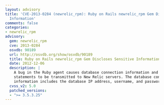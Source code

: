```yaml
---
layout: advisory
title: 'CVE-2013-0284 (newrelic_rpm): Ruby on Rails newrelic_rpm Gem Discloses Sensitive
  Information'
comments: false
categories:
- newrelic_rpm
advisory:
  gem: newrelic_rpm
  cve: 2013-0284
  osvdb: 90189
  url: http://osvdb.org/show/osvdb/90189
  title: Ruby on Rails newrelic_rpm Gem Discloses Sensitive Information
  date: 2012-12-06
  description: |
    A bug in the Ruby agent causes database connection information and raw SQL
    statements to be transmitted to New Relic servers. The database connection
    information includes the database IP address, username, and password
  cvss_v2: 5.0
  patched_versions:
  - ">= 3.5.3.25"
---
```

